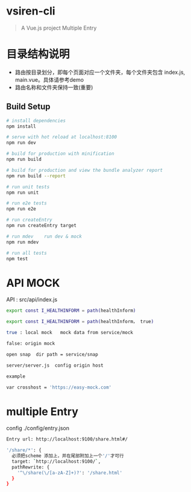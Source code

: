 # vsiren-cli
> A Vue.js project Multiple Entry

# 目录结构说明
- 路由按目录划分，即每个页面对应一个文件夹，每个文件夹包含 index.js,
  main.vue。具体请参考demo
- 路由名称和文件夹保持一致(重要)

## Build Setup

``` bash
# install dependencies
npm install

# serve with hot reload at localhost:8100
npm run dev

# build for production with minification
npm run build

# build for production and view the bundle analyzer report
npm run build --report

# run unit tests
npm run unit

# run e2e tests
npm run e2e

# run createEntry
npm run createEntry target

# run mdev    run dev & mock
npm run mdev

# run all tests
npm test
```

# API MOCK
API : src/api/index.js

``` bash
export const I_HEALTHINFORM = path(healthInform)

export const I_HEALTHINFORM = path(healthInform， true)

true : local mock   mock data from service/mock

false: origin mock

open snap  dir path = service/snap

server/server.js  config origin host

example

var crosshost = 'https://easy-mock.com'

```
# multiple Entry
config  ./config/entry.json

``` bash
Entry url: http://localhost:9100/share.html#/

'/share/*': {
  必须把scheme 添加上，并在尾部附加上一个'/'才可行
  target: `http://localhost:9100/`,
  pathRewrite: {
    '^\/share(\/[a-zA-Z]+)?': '/share.html'
  }
}
```


